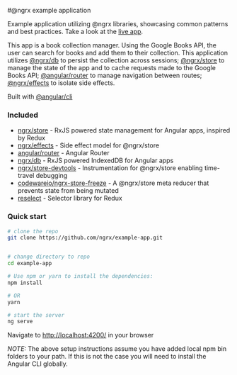 #@ngrx example application

Example application utilizing @ngrx libraries, showcasing common patterns and best practices.
Take a look at the [live app](http://ngrx.github.io/example-app/).

This app is a book collection manager. Using the Google Books API, the user can search for
books and add them to their collection. This application utilizes [@ngrx/db](https://github.com/ngrx/db)
to persist the collection across sessions; [@ngrx/store](https://github.com/ngrx/store) to manage
the state of the app and to cache requests made to the Google Books API;
[@angular/router](https://github.com/angular/angular) to manage navigation between routes;
[@ngrx/effects](https://github.com/ngrx/effects) to isolate side effects.

Built with [@angular/cli](https://github.com/angular/angular-cli)

### Included
 - [ngrx/store](https://github.com/ngrx/store) - RxJS powered state management for Angular apps, inspired by Redux
 - [ngrx/effects](https://github.com/ngrx/effects) - Side effect model for @ngrx/store
 - [angular/router](https://github.com/angular/angular) - Angular Router
 - [ngrx/db](https://github.com/ngrx/db) - RxJS powered IndexedDB for Angular apps
 - [ngrx/store-devtools](https://github.com/ngrx/store-devtools) - Instrumentation for @ngrx/store enabling time-travel debugging
 - [codewareio/ngrx-store-freeze](https://github.com/codewareio/ngrx-store-freeze) - A @ngrx/store meta reducer that prevents state from being mutated
 - [reselect](https://github.com/reactjs/reselect) - Selector library for Redux

### Quick start

```bash
# clone the repo
git clone https://github.com/ngrx/example-app.git


# change directory to repo
cd example-app

# Use npm or yarn to install the dependencies:
npm install

# OR
yarn

# start the server
ng serve
```

Navigate to [http://localhost:4200/](http://localhost:4200/) in your browser

_NOTE:_ The above setup instructions assume you have added local npm bin folders to your path.
If this is not the case you will need to install the Angular CLI globally.
